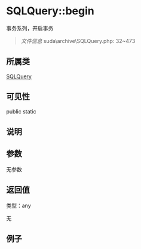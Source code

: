 # SQLQuery::begin

事务系列，开启事务

> *文件信息* suda\archive\SQLQuery.php: 32~473

## 所属类 

[SQLQuery](../SQLQuery.md)

## 可见性

 public static

## 说明




## 参数


无参数


## 返回值

类型：any

无



## 例子

